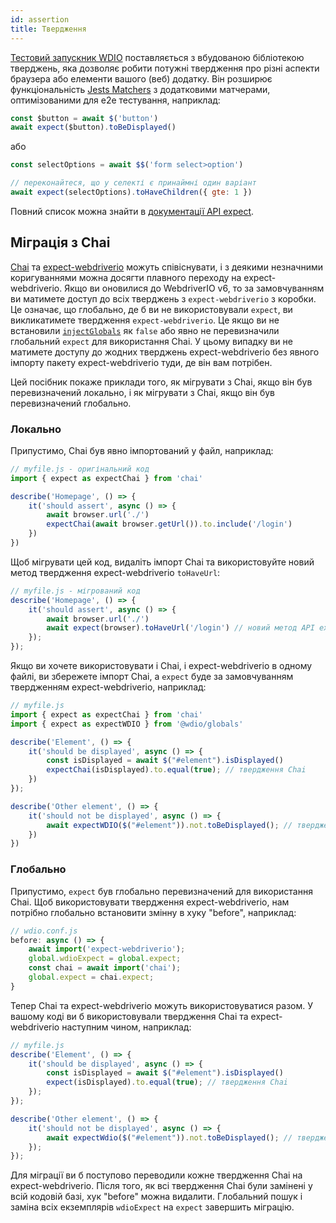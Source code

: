```yaml
---
id: assertion
title: Твердження
---
```


[Тестовий запускник WDIO](https://webdriver.io/docs/clioptions) поставляється з вбудованою бібліотекою тверджень, яка дозволяє робити потужні твердження про різні аспекти браузера або елементи вашого (веб) додатку. Він розширює функціональність [Jests Matchers](https://jestjs.io/docs/en/using-matchers) з додатковими матчерами, оптимізованими для e2e тестування, наприклад:

```js
const $button = await $('button')
await expect($button).toBeDisplayed()
```

або

```js
const selectOptions = await $$('form select>option')

// переконайтеся, що у селекті є принаймні один варіант
await expect(selectOptions).toHaveChildren({ gte: 1 })
```

Повний список можна знайти в [документації API expect](/docs/api/expect-webdriverio).

## Міграція з Chai

[Chai](https://www.chaijs.com/) та [expect-webdriverio](https://github.com/webdriverio/expect-webdriverio#readme) можуть співіснувати, і з деякими незначними коригуваннями можна досягти плавного переходу на expect-webdriverio. Якщо ви оновилися до WebdriverIO v6, то за замовчуванням ви матимете доступ до всіх тверджень з `expect-webdriverio` з коробки. Це означає, що глобально, де б ви не використовували `expect`, ви викликатимете твердження `expect-webdriverio`. Це якщо ви не встановили [`injectGlobals`](/docs/configuration#injectglobals) як `false` або явно не перевизначили глобальний `expect` для використання Chai. У цьому випадку ви не матимете доступу до жодних тверджень expect-webdriverio без явного імпорту пакету expect-webdriverio туди, де він вам потрібен.

Цей посібник покаже приклади того, як мігрувати з Chai, якщо він був перевизначений локально, і як мігрувати з Chai, якщо він був перевизначений глобально.

### Локально

Припустимо, Chai був явно імпортований у файл, наприклад:

```js
// myfile.js - оригінальний код
import { expect as expectChai } from 'chai'

describe('Homepage', () => {
    it('should assert', async () => {
        await browser.url('./')
        expectChai(await browser.getUrl()).to.include('/login')
    })
})
```

Щоб мігрувати цей код, видаліть імпорт Chai та використовуйте новий метод твердження expect-webdriverio `toHaveUrl`:

```js
// myfile.js - мігрований код
describe('Homepage', () => {
    it('should assert', async () => {
        await browser.url('./')
        await expect(browser).toHaveUrl('/login') // новий метод API expect-webdriverio https://webdriver.io/docs/api/expect-webdriverio.html#tohaveurl
    });
});
```

Якщо ви хочете використовувати і Chai, і expect-webdriverio в одному файлі, ви збережете імпорт Chai, а `expect` буде за замовчуванням твердженням expect-webdriverio, наприклад:

```js
// myfile.js
import { expect as expectChai } from 'chai'
import { expect as expectWDIO } from '@wdio/globals'

describe('Element', () => {
    it('should be displayed', async () => {
        const isDisplayed = await $("#element").isDisplayed()
        expectChai(isDisplayed).to.equal(true); // твердження Chai
    })
});

describe('Other element', () => {
    it('should not be displayed', async () => {
        await expectWDIO($("#element")).not.toBeDisplayed(); // твердження expect-webdriverio
    })
})
```

### Глобально

Припустимо, `expect` був глобально перевизначений для використання Chai. Щоб використовувати твердження expect-webdriverio, нам потрібно глобально встановити змінну в хуку "before", наприклад:

```js
// wdio.conf.js
before: async () => {
    await import('expect-webdriverio');
    global.wdioExpect = global.expect;
    const chai = await import('chai');
    global.expect = chai.expect;
}
```

Тепер Chai та expect-webdriverio можуть використовуватися разом. У вашому коді ви б використовували твердження Chai та expect-webdriverio наступним чином, наприклад:

```js
// myfile.js
describe('Element', () => {
    it('should be displayed', async () => {
        const isDisplayed = await $("#element").isDisplayed()
        expect(isDisplayed).to.equal(true); // твердження Chai
    });
});

describe('Other element', () => {
    it('should not be displayed', async () => {
        await expectWdio($("#element")).not.toBeDisplayed(); // твердження expect-webdriverio
    });
});
```

Для міграції ви б поступово переводили кожне твердження Chai на expect-webdriverio. Після того, як всі твердження Chai були замінені у всій кодовій базі, хук "before" можна видалити. Глобальний пошук і заміна всіх екземплярів `wdioExpect` на `expect` завершить міграцію.